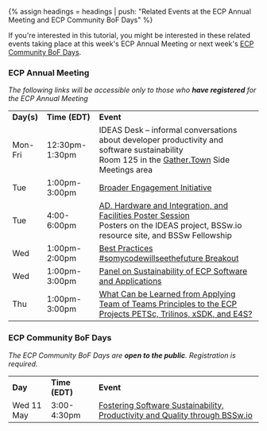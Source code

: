 {% assign headings = headings | push: "Related Events at the ECP Annual Meeting and ECP Community BoF Days" %}

If you're interested in this tutorial, you might be interested in these related events taking place at this week's ECP Annual Meeting or next week's [ECP Community BoF Days](https://www.exascaleproject.org/event/ecp-community-bof-days-2022/).

<h3>ECP Annual Meeting</h3>

*The following links will be accessible only to those who **have registered** for the ECP Annual Meeting*

<table>
    <tr>
        <td><strong>Day(s)</strong></td>
        <td><strong>Time (EDT)</strong></td>
        <td><strong>Event</strong></td>
    </tr>
    <tr>
        <td>Mon-Fri</td>
        <td>12:30pm-1:30pm</td>
        <td>IDEAS Desk – informal conversations about developer productivity and software sustainability<br>
        Room 125 in the <a href="https://whova.com/portal/webapp/ecpan_202205/Logistics">Gather.Town</a> Side Meetings area</td>
    </tr>
    <tr>
        <td>Tue</td>
        <td>1:00pm-3:00pm</td>
        <td><a href="https://whova.com/portal/webapp/ecpan_202205/Agenda/2237024">Broader Engagement Initiative</a></td>
    </tr>
    <tr>
        <td>Tue</td>
        <td>4:00-6:00pm</td>
        <td><a href="https://whova.com/portal/webapp/ecpan_202205/Agenda/2263086">AD, Hardware and Integration, and Facilities Poster Session</a><br>
        Posters on the IDEAS project, BSSw.io resource site, and BSSw Fellowship</td>
    </tr>
    <tr>
        <td>Wed</td>
        <td>1:00pm-2:00pm</td>
        <td><a href="https://whova.com/portal/webapp/ecpan_202205/Agenda/2237037">Best Practices #somycodewillseethefuture Breakout</a></td>
    </tr>
    <tr>
        <td>Wed</td>
        <td>1:00pm-3:00pm</td>
        <td><a href="https://whova.com/portal/webapp/ecpan_202205/Agenda/2237038">Panel on Sustainability of ECP Software and Applications</a></td>
    </tr>
    <tr>
        <td>Thu</td>
        <td>1:00pm-3:00pm</td>
        <td><a href="https://whova.com/portal/webapp/ecpan_202205/Agenda/2237053">What Can be Learned from Applying Team of Teams Principles to the ECP Projects PETSc, Trilinos, xSDK, and E4S?</a></td>
    </tr>
</table>

<h3>ECP Community BoF Days</h3>

*The ECP Community BoF Days are **open to the public**.  Registration is required.*

<table>
    <tr>
        <td><strong>Day</strong></td>
        <td><strong>Time (EDT)</strong></td>
        <td><strong>Event</strong></td>
    </tr>
    <tr>
        <td>Wed 11 May</td>
        <td>3:00-4:30pm</td>
        <td><a href="https://www.exascaleproject.org/event/ecp-community-bof-days-2022/">Fostering Software Sustainability, Productivity and Quality through BSSw.io</a></td>
    </tr>
</table>